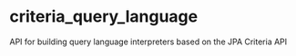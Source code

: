 # criteria_query_language
API for building query language interpreters based on the JPA Criteria API
